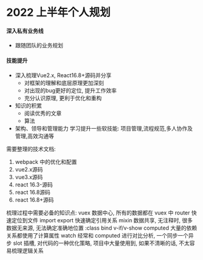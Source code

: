 # 2022 上半年个人规划

#### 深入私有业务线
- 跟随团队的业务规划

#### 技能提升
- 深入梳理Vue2.x, React16.8+源码并分享
    - 对框架的理解和底层原理更加深刻
    - 对出现的bug更好的定位, 提升工作效率
    - 充分认识原理, 更利于优化和重构
- 知识的积累
    - 阅读优秀的文章
    - 算法
- 架构、领导和管理能力
    学习提升一些软技能: 项目管理,流程规范,多人协作及管理,高效沟通等


需要整理的技术文档:
  1. webpack 中的优化和配置
  2. vue2.x源码
  3. vue3.x源码
  4. react 16.3-源码
  5. react 16.8源码
  6. react 16.8+源码


梳理过程中需要必备的知识点:
vuex 数据中心, 所有的数据都在 vuex 中
router 快速定位到文件
import export 快速确定引用关系
mixin 数据共享, 无注释时, 很多数据无来源, 无法确定准确地位置
:class
bind
v-if/v-show
computed 大量的依赖关系都使用了计算属性
watch 经常和 computed 进行对比分析, 一个同步一个异步
slot 插槽, 对代码的一种优化策略, 项目中大量使用到, 如果不清晰的话, 不太容易梳理逻辑关系
